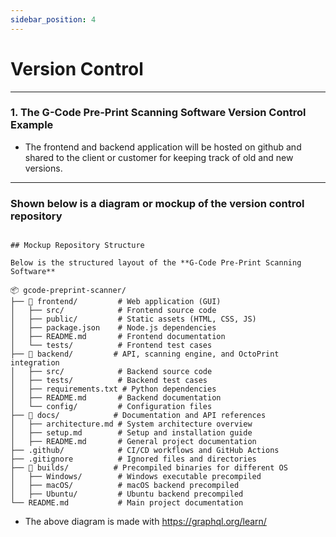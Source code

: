 ```yaml
---
sidebar_position: 4
---
```


# Version Control


---

### **1. The G-Code Pre-Print Scanning Software Version Control Example**
- The frontend and backend application will be hosted on github and shared to the client or customer for keeping track of old and new versions.

---

### **Shown below is a diagram or mockup of the version control repository**


```

## Mockup Repository Structure

Below is the structured layout of the **G-Code Pre-Print Scanning Software**

📦 gcode-preprint-scanner/  
├── 📂 frontend/         # Web application (GUI)  
│   ├── src/            # Frontend source code  
│   ├── public/         # Static assets (HTML, CSS, JS)  
│   ├── package.json    # Node.js dependencies  
│   ├── README.md       # Frontend documentation  
│   └── tests/          # Frontend test cases  
├── 📂 backend/         # API, scanning engine, and OctoPrint integration  
│   ├── src/            # Backend source code  
│   ├── tests/          # Backend test cases  
│   ├── requirements.txt # Python dependencies  
│   ├── README.md       # Backend documentation  
│   └── config/         # Configuration files  
├── 📂 docs/            # Documentation and API references  
│   ├── architecture.md # System architecture overview  
│   ├── setup.md        # Setup and installation guide  
│   ├── README.md       # General project documentation  
├── .github/            # CI/CD workflows and GitHub Actions  
├── .gitignore          # Ignored files and directories  
├── 📂 builds/          # Precompiled binaries for different OS  
│   ├── Windows/        # Windows executable precompiled  
│   ├── macOS/          # macOS backend precompiled  
│   ├── Ubuntu/         # Ubuntu backend precompiled  
└── README.md           # Main project documentation  
```

- The above diagram is made with https://graphql.org/learn/